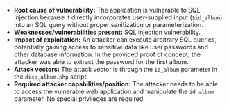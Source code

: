 - **Root cause of vulnerability:** The application is vulnerable to SQL injection because it directly incorporates user-supplied input (`$id_album`) into an SQL query without proper sanitization or parameterization.
- **Weaknesses/vulnerabilities present:** SQL injection vulnerability.
- **Impact of exploitation:** An attacker can execute arbitrary SQL queries, potentially gaining access to sensitive data like user passwords and other database information. In the provided proof of concept, the attacker was able to extract the password for the first album.
- **Attack vectors:** The attack vector is through the `id_album` parameter in the `disp_album.php` script.
- **Required attacker capabilities/position:** The attacker needs to be able to access the vulnerable web application and manipulate the `id_album` parameter. No special privileges are required.